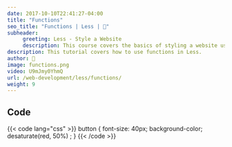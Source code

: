 ```yaml
---
date: 2017-10-10T22:41:27-04:00
title: "Functions"
seo_title: "Functions | Less | 🦒"
subheader:
     greeting: Less - Style a Website
     description: This course covers the basics of styling a website using Less. Work your way through the videos/articles and I'll teach you everything you need to know to style a basic website!
description: This tutorial covers how to use functions in Less.
author: 🦒
image: functions.png
video: U9mJmy0YhmQ
url: /web-development/less/functions/
weight: 9
---
```


## Code

{{< code lang="css" >}}
button {
     font-size: 40px;
     background-color;
     desaturate(red, 50%) ;
}
{{< /code >}}